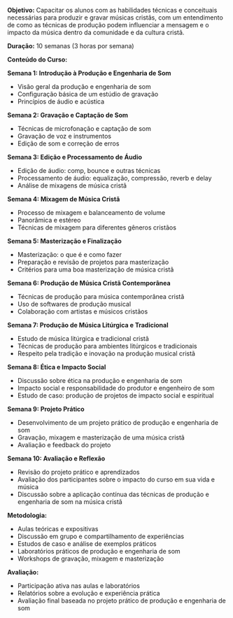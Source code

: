 **Objetivo:** Capacitar os alunos com as habilidades técnicas e conceituais necessárias para produzir e gravar músicas cristãs, com um entendimento de como as técnicas de produção podem influenciar a mensagem e o impacto da música dentro da comunidade e da cultura cristã.

**Duração:** 10 semanas (3 horas por semana)

**Conteúdo do Curso:**

**Semana 1: Introdução à Produção e Engenharia de Som**

- Visão geral da produção e engenharia de som
- Configuração básica de um estúdio de gravação
- Princípios de áudio e acústica

**Semana 2: Gravação e Captação de Som**

- Técnicas de microfonação e captação de som
- Gravação de voz e instrumentos
- Edição de som e correção de erros

**Semana 3: Edição e Processamento de Áudio**

- Edição de áudio: comp, bounce e outras técnicas
- Processamento de áudio: equalização, compressão, reverb e delay
- Análise de mixagens de música cristã

**Semana 4: Mixagem de Música Cristã**

- Processo de mixagem e balanceamento de volume
- Panorâmica e estéreo
- Técnicas de mixagem para diferentes gêneros cristãos

**Semana 5: Masterização e Finalização**

- Masterização: o que é e como fazer
- Preparação e revisão de projetos para masterização
- Critérios para uma boa masterização de música cristã

**Semana 6: Produção de Música Cristã Contemporânea**

- Técnicas de produção para música contemporânea cristã
- Uso de softwares de produção musical
- Colaboração com artistas e músicos cristãos

**Semana 7: Produção de Música Litúrgica e Tradicional**

- Estudo de música litúrgica e tradicional cristã
- Técnicas de produção para ambientes litúrgicos e tradicionais
- Respeito pela tradição e inovação na produção musical cristã

**Semana 8: Ética e Impacto Social**

- Discussão sobre ética na produção e engenharia de som
- Impacto social e responsabilidade do produtor e engenheiro de som
- Estudo de caso: produção de projetos de impacto social e espiritual

**Semana 9: Projeto Prático**

- Desenvolvimento de um projeto prático de produção e engenharia de som
- Gravação, mixagem e masterização de uma música cristã
- Avaliação e feedback do projeto

**Semana 10: Avaliação e Reflexão**

- Revisão do projeto prático e aprendizados
- Avaliação dos participantes sobre o impacto do curso em sua vida e música
- Discussão sobre a aplicação contínua das técnicas de produção e engenharia de som na música cristã

**Metodologia:**

- Aulas teóricas e expositivas
- Discussão em grupo e compartilhamento de experiências
- Estudos de caso e análise de exemplos práticos
- Laboratórios práticos de produção e engenharia de som
- Workshops de gravação, mixagem e masterização

**Avaliação:**

- Participação ativa nas aulas e laboratórios
- Relatórios sobre a evolução e experiência prática
- Avaliação final baseada no projeto prático de produção e engenharia de som